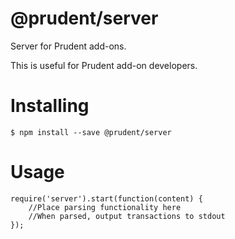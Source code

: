 @prudent/server
===============

Server for Prudent add-ons.

This is useful for Prudent add-on developers.

Installing
==========

```
$ npm install --save @prudent/server
```

Usage
=====

```
require('server').start(function(content) {
    //Place parsing functionality here
    //When parsed, output transactions to stdout
});
```